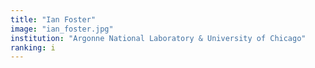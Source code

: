 ```yaml
---
title: "Ian Foster"
image: "ian_foster.jpg"
institution: "Argonne National Laboratory & University of Chicago"
ranking: i
---
```

